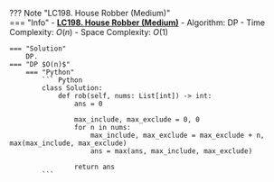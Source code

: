??? Note "LC198. House Robber (Medium)"    
    === "Info"
        - **<a href="https://leetcode.cn/problems/house-robber/" target="_blank">LC198. House Robber (Medium)</a>**
        - Algorithm: DP
        - Time Complexity: $O(n)$
        - Space Complexity: $O(1)$

    === "Solution"
        DP.
    === "DP $O(n)$"
        === "Python"
            ``` Python            
            class Solution:
                def rob(self, nums: List[int]) -> int:
                    ans = 0
                    
                    max_include, max_exclude = 0, 0
                    for n in nums:
                        max_include, max_exclude = max_exclude + n, max(max_include, max_exclude)
                        ans = max(ans, max_include, max_exclude)
                        
                    return ans
            ```